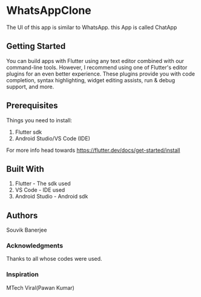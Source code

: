 # WhatsAppClone
The UI of this app is similar to WhatsApp. this App is called ChatApp

## Getting Started
You can build apps with Flutter using any text editor combined with our command-line tools. However, I recommend using one of Flutter's editor plugins for an even better experience. These plugins provide you with code completion, syntax highlighting, widget editing assists, run & debug support, and more.

## Prerequisites
Things you need to install:
1. Flutter sdk
2. Android Studio/VS Code (IDE)

For more info head towards https://flutter.dev/docs/get-started/install 

## Built With
1. Flutter - The sdk used
2. VS Code - IDE used
3. Android Studio - Android sdk

## Authors
Souvik Banerjee

### Acknowledgments
Thanks to all whose codes were used.
### Inspiration
MTech Viral(Pawan Kumar)
